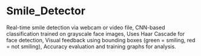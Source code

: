 # Smile_Detector
Real-time smile detection via webcam or video file, CNN-based classification trained on grayscale face images, Uses Haar Cascade for face detection, Visual feedback using bounding boxes (green = smiling, red = not smiling), Accuracy evaluation and training graphs for analysis.
